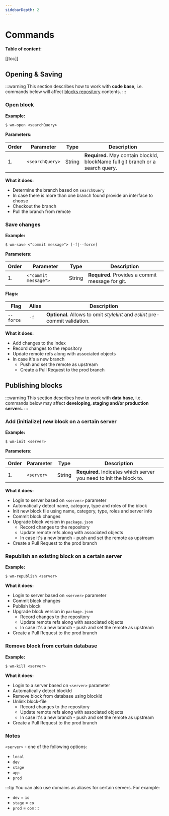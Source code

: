 ```yaml
---
sidebarDepth: 2
---
```


# Commands

__Table of content:__

[[toc]]

## Opening & Saving

:::warning
This section describes how to work with __code base__, i.e. commands below will affect [blocks repository](https://github.com/webliumteam/blocks) contents.
:::

### Open block

__Example:__

```console
$ wm-open <searchQuery>
```

__Parameters:__

| Order | Parameter            | Type         | Description                                                                     |
| ----- | -------------------- | ------------ | ------------------------------------------------------------------------------- |
| 1.    | `<searchQuery>`      | String       | __Required.__ May contain blockId, blockName full git branch or a search query. |

__What it does:__

- Determine the branch based on `searchQuery`
- In case there is more than one branch found provide an interface to choose
- Checkout the branch
- Pull the branch from remote

### Save changes

__Example:__

```console
$ wm-save <"commit message"> [-f|--force]
```

__Parameters:__

| Order | Parameter            | Type         | Description                                      |
| ----- | -------------------- | ------------ | ------------------------------------------------ |
| 1.    | `<"commit message">` | String       | __Required.__ Provides a commit message for git. |

__Flags:__

| Flag                 | Alias        | Description                                                                  |
| -------------------- | ------------ | ---------------------------------------------------------------------------- |
| `--force`            | `-f`         | __Optional.__ Allows to omit _stylelint_ and _eslint_ pre-commit validation. |

__What it does:__

- Add changes to the index
- Record changes to the repository
- Update remote refs along with associated objects
- In case it's a new branch
  - Push and set the remote as upstream
  - Create a Pull Request to the prod branch

## Publishing blocks

:::warning
This section describes how to work with __data base__, i.e. commands below may affect __developing, staging and/or production servers__.
:::

### Add (initialize) new block on a certain server

__Example:__

```console
$ wm-init <server>
```

__Parameters:__

| Order | Parameter            | Type         | Description                                                                    |
| ----- | -------------------- | ------------ | ------------------------------------------------------------------------------ |
| 1.    | `<server>`           | String       | __Required.__ Indicates which server you need to init the block to.            |

__What it does:__

- Login to server based on `<server>` parameter
- Automatically detect name, category, type and roles of the block
- Init new block file using name, category, type, roles and server info
- Commit block changes
- Upgrade block version in `package.json`
  - Record changes to the repository
  - Update remote refs along with associated objects
  - In case it's a new branch - push and set the remote as upstream
- Create a Pull Request to the prod branch

### Republish an existing block on a certain server

__Example:__

```console
$ wm-republish <server>
```

__What it does:__

- Login to server based on `<server>` parameter
- Commit block changes
- Publish block
- Upgrade block version in `package.json`
  - Record changes to the repository
  - Update remote refs along with associated objects
  - In case it's a new branch - push and set the remote as upstream
- Create a Pull Request to the prod branch

### Remove block from certain database

__Example:__

```console
$ wm-kill <server>
```

__What it does:__

- Login to a server based on `<server>` parameter
- Automatically detect blockId
- Remove block from database using blockId
- Unlink block-file
  - Record changes to the repository
  - Update remote refs along with associated objects
  - In case it's a new branch - push and set the remote as upstream
- Create a Pull Request to the prod branch

### Notes

`<server>` - one of the following options:
- `local`
- `dev`
- `stage`
- `app`
- `prod`

:::tip
You can also use domains as aliases for certain servers. For example:
- `dev` = `io`
- `stage` = `co`
- `prod` = `com`
:::
